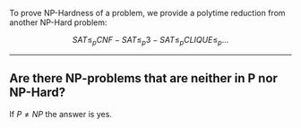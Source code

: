 To prove NP-Hardness of a problem, we provide a polytime reduction from another NP-Hard problem:

$$SAT \le_p CNF-SAT \le_p 3-SAT \le_p CLIQUE \le_p ...$$



---

## Are there NP-problems that are neither in P nor NP-Hard?

If $P \not = NP$ the answer is yes.